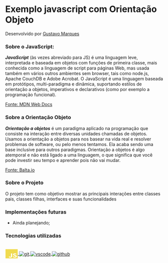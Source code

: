 # Exemplo javascript com Orientação Objeto

Desenvolvido por [Gustavo Marques](https://www.linkedin.com/in/gustavo-marques-1901b5215/)

### Sobre o JavaScript:
_**JavaScript**_ (às vezes abreviado para JS) é uma linguagem leve, interpretada e baseada em objetos com funções de primeira classe, mais conhecida como a linguagem de script para páginas Web, mas usada também em vários outros ambientes sem browser, tais como node.js,  Apache CouchDB e Adobe Acrobat. O JavaScript é uma linguagem baseada em protótipos, multi-paradigma e dinâmica, suportando estilos de orientação a objetos, imperativos e declarativos (como por exemplo a programação funcional). 

[Fonte: MDN Web Docs](https://developer.mozilla.org/pt-BR/docs/Web/JavaScript)

### Sobre a Orientação Objeto
_**Orientação a objetos**_ é um paradigma aplicado na programação que consiste na interação entre diversas unidades chamadas de objetos. Usamos a orientação a objetos para nos basear na vida real e resolver problemas de software, ou pelo menos tentamos. Ela acaba sendo uma base inclusive para outros paradigmas. Orientação a objetos é algo atemporal e não está ligado a uma linguagem, o que significa que você pode investir seu tempo e aprender pois não vai mudar.

[Fonte: Balta.io](https://balta.io/blog/orientacao-a-objetos)

### Sobre o Projeto
O projeto tem como objetivo mostrar as principais interações entre classes pais, classes filhas, interfaces e suas funcionalidades

### Implementações futuras

- Ainda planejando;

### Tecnologias utilizadas

<div align="inline_block">
  <a href="https://github.com/caroAlvim">
</div>
  
<div style="display: inline_block"><br>

  <img title="Javascript" align="center" alt="Js" height="30" width="40" src="https://raw.githubusercontent.com/devicons/devicon/master/icons/javascript/javascript-plain.svg">
  <img title="Git" align="center" alt="git" height="30" width="40" src="https://cdn.jsdelivr.net/gh/devicons/devicon/icons/git/git-original.svg" />
  <img title="VScode" align="center" alt="vscode" height="30" width="40" src="https://cdn.jsdelivr.net/gh/devicons/devicon/icons/vscode/vscode-original.svg" />
  <img title="Github" align="center" alt="github" height="30" width="40" src="https://cdn.jsdelivr.net/gh/devicons/devicon/icons/github/github-original.svg" />
  
</div><br>
